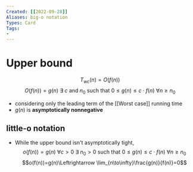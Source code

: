 ```yaml
---
Created: [[2022-09-28]]
Aliases: big-o notation
Types: Card
Tags: 
- 
---
```

# Upper bound
$$T_{wc}(n)=O(f(n))$$
$$O(f(n))=g(n)\ \exists\ c \text{ and } n_0 \text{ such that }0\leq g(n)\leq c\cdot f(n)\ \forall n\geq n_0$$
- considering only the leading term of the [[Worst case]] running time
- $g(n)$ is **asymptotically nonnegative**
## little-o notation
- While the upper bound isn't asymptotically tight, 
$$o(f(n))=g(n)\ \forall c>0\ \exists\  n_0>0 \text{ such that }0\leq g(n)\leq c\cdot f(n)\ \forall n\geq n_0$$
$$o(f(n))=g(n)\Leftrightarrow \lim_{n\to\infty}\frac{g(n)}{f(n)}=0$$
